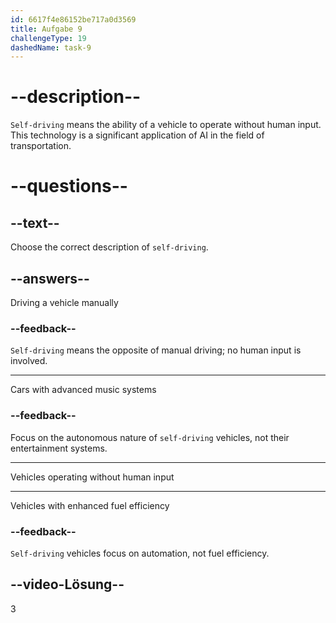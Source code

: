 ```yaml
---
id: 6617f4e86152be717a0d3569
title: Aufgabe 9
challengeType: 19
dashedName: task-9
---
```


# --description--

`Self-driving` means the ability of a vehicle to operate without human input. This technology is a significant application of AI in the field of transportation.

# --questions--

## --text--

Choose the correct description of `self-driving`.

## --answers--

Driving a vehicle manually

### --feedback--

`Self-driving` means the opposite of manual driving; no human input is involved.

---

Cars with advanced music systems

### --feedback--

Focus on the autonomous nature of `self-driving` vehicles, not their entertainment systems.

---

Vehicles operating without human input

---

Vehicles with enhanced fuel efficiency

### --feedback--

`Self-driving` vehicles focus on automation, not fuel efficiency.

## --video-Lösung--

3
